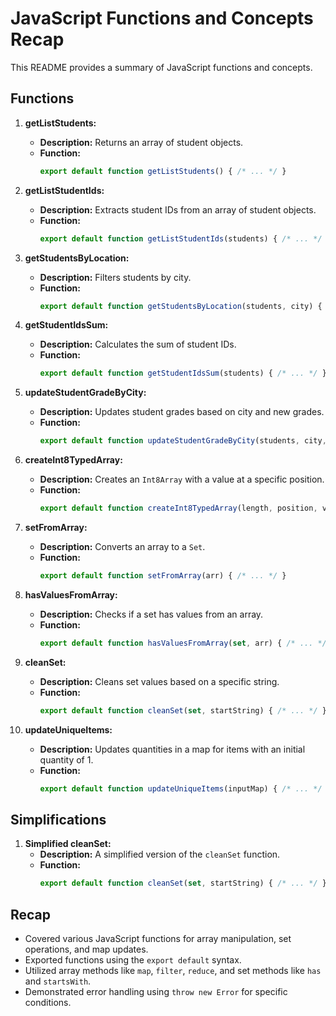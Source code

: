 # JavaScript Functions and Concepts Recap

This README provides a summary of JavaScript functions and concepts.

## Functions

1. **getListStudents:**
   - **Description:** Returns an array of student objects.
   - **Function:**
     ```javascript
     export default function getListStudents() { /* ... */ }
     ```

2. **getListStudentIds:**
   - **Description:** Extracts student IDs from an array of student objects.
   - **Function:**
     ```javascript
     export default function getListStudentIds(students) { /* ... */ }
     ```

3. **getStudentsByLocation:**
   - **Description:** Filters students by city.
   - **Function:**
     ```javascript
     export default function getStudentsByLocation(students, city) { /* ... */ }
     ```

4. **getStudentIdsSum:**
   - **Description:** Calculates the sum of student IDs.
   - **Function:**
     ```javascript
     export default function getStudentIdsSum(students) { /* ... */ }
     ```

5. **updateStudentGradeByCity:**
   - **Description:** Updates student grades based on city and new grades.
   - **Function:**
     ```javascript
     export default function updateStudentGradeByCity(students, city, newGrades) { /* ... */ }
     ```

6. **createInt8TypedArray:**
   - **Description:** Creates an `Int8Array` with a value at a specific position.
   - **Function:**
     ```javascript
     export default function createInt8TypedArray(length, position, value) { /* ... */ }
     ```

7. **setFromArray:**
   - **Description:** Converts an array to a `Set`.
   - **Function:**
     ```javascript
     export default function setFromArray(arr) { /* ... */ }
     ```

8. **hasValuesFromArray:**
   - **Description:** Checks if a set has values from an array.
   - **Function:**
     ```javascript
     export default function hasValuesFromArray(set, arr) { /* ... */ }
     ```

9. **cleanSet:**
   - **Description:** Cleans set values based on a specific string.
   - **Function:**
     ```javascript
     export default function cleanSet(set, startString) { /* ... */ }
     ```

10. **updateUniqueItems:**
    - **Description:** Updates quantities in a map for items with an initial quantity of 1.
    - **Function:**
      ```javascript
      export default function updateUniqueItems(inputMap) { /* ... */ }
      ```

## Simplifications

1. **Simplified cleanSet:**
   - **Description:** A simplified version of the `cleanSet` function.
   - **Function:**
     ```javascript
     export default function cleanSet(set, startString) { /* ... */ }
     ```

## Recap

- Covered various JavaScript functions for array manipulation, set operations, and map updates.
- Exported functions using the `export default` syntax.
- Utilized array methods like `map`, `filter`, `reduce`, and set methods like `has` and `startsWith`.
- Demonstrated error handling using `throw new Error` for specific conditions.

